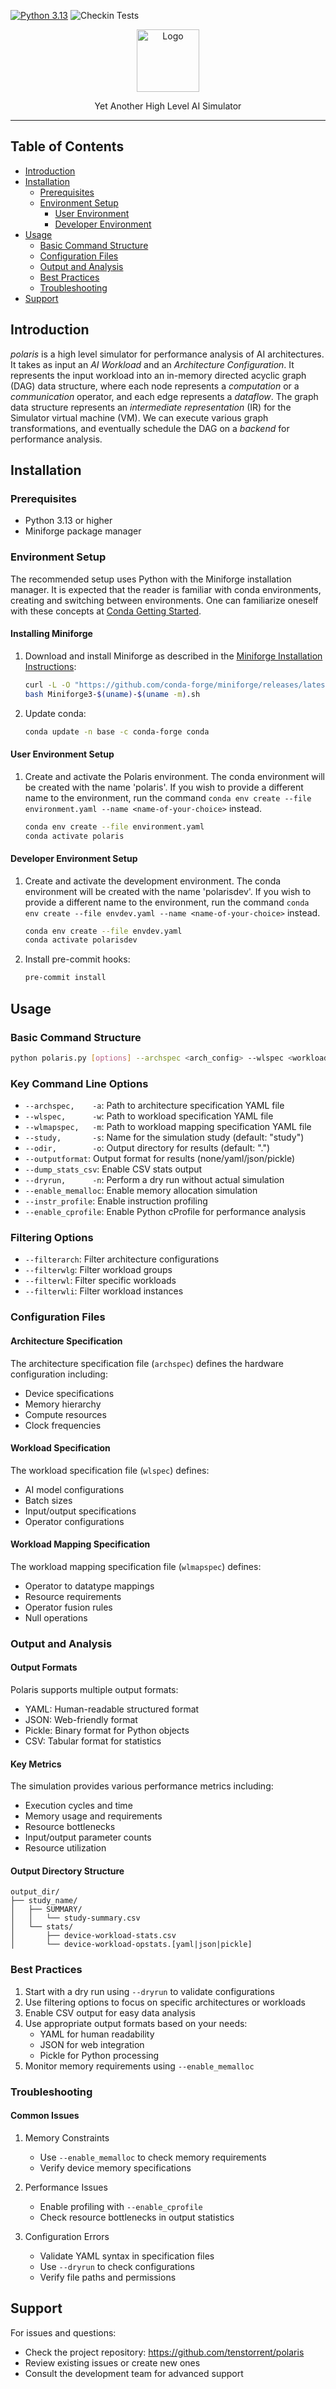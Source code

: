 [![Python 3.13](https://img.shields.io/badge/python-3.13-blue.svg)](https://www.python.org/downloads/release/python-3132/)
![Checkin Tests](https://github.com/tenstorrent/polaris/actions/workflows/checkin_tests.yml/badge.svg?branch=main)
<!-- 
  ![Unit Tests](./__ci/badge/pytest.svg?dummy=8484744)
  [![Coverage](./__ci/badge/coverage.svg?dummy=8484744)](./__ci/html/index.html)
-->

<center>
<picture>
<img alt="Logo" src="doc/polaris_logo.png" height="100">
</picture>

Yet Another High Level AI Simulator
</center>

----

## Table of Contents
- [Introduction](#introduction)
- [Installation](#installation)
  - [Prerequisites](#prerequisites)
  - [Environment Setup](#environment-setup)
    - [User Environment](#user-environment)
    - [Developer Environment](#developer-environment)
- [Usage](#usage)
  - [Basic Command Structure](#basic-command-structure)
  - [Configuration Files](#configuration-files)
  - [Output and Analysis](#output-and-analysis)
  - [Best Practices](#best-practices)
  - [Troubleshooting](#troubleshooting)
- [Support](#support)

## Introduction
*polaris* is a high level simulator for performance analysis of AI architectures. It takes as input an *AI Workload* and an *Architecture Configuration*. It represents the input workload into an in-memory directed acyclic graph (DAG) data structure, where each node represents a *computation* or a *communication* operator, and each edge represents a *dataflow*. The graph data structure represents an *intermediate representation* (IR) for the Simulator virtual machine (VM). We can execute various graph transformations, and eventually schedule the DAG on a *backend* for performance analysis.

## Installation

### Prerequisites
- Python 3.13 or higher
- Miniforge package manager

### Environment Setup
The recommended setup uses Python with the Miniforge installation manager. It is expected that the reader is familiar with conda environments, creating and switching between environments. One can familiarize oneself with these concepts at [Conda Getting Started](https://docs.conda.io/projects/conda/en/latest/user-guide/getting-started.html).

#### Installing Miniforge
1. Download and install Miniforge as described in the [Miniforge Installation Instructions](https://github.com/conda-forge/miniforge):
   ```bash
   curl -L -O "https://github.com/conda-forge/miniforge/releases/latest/download/Miniforge3-$(uname)-$(uname -m).sh"
   bash Miniforge3-$(uname)-$(uname -m).sh
   ```
2. Update conda:
   ```bash
   conda update -n base -c conda-forge conda
   ```

#### User Environment Setup
1. Create and activate the Polaris environment. The conda environment will
   be created with the name 'polaris'. If you wish to provide a different name to the environment, run the command
   `conda env create --file environment.yaml --name <name-of-your-choice>` instead.
   ```bash
   conda env create --file environment.yaml
   conda activate polaris
   ```

#### Developer Environment Setup
1. Create and activate the development environment. The conda environment will
   be created with the name 'polarisdev'. If you wish to provide a different name to the environment, run the command
   `conda env create --file envdev.yaml --name <name-of-your-choice>` instead.
   ```bash
   conda env create --file envdev.yaml
   conda activate polarisdev
   ```
2. Install pre-commit hooks:
   ```bash
   pre-commit install
   ```

## Usage

### Basic Command Structure
```bash
python polaris.py [options] --archspec <arch_config> --wlspec <workload_spec> --wlmapspec <mapping_spec>
```

### Key Command Line Options
- `--archspec,    -a`: Path to architecture specification YAML file
- `--wlspec,      -w`: Path to workload specification YAML file
- `--wlmapspec,   -m`: Path to workload mapping specification YAML file
- `--study,       -s`: Name for the simulation study (default: "study")
- `--odir,        -o`: Output directory for results (default: ".")
- `--outputformat`: Output format for results (none/yaml/json/pickle)
- `--dump_stats_csv`: Enable CSV stats output
- `--dryrun,      -n`: Perform a dry run without actual simulation
- `--enable_memalloc`: Enable memory allocation simulation
- `--instr_profile`: Enable instruction profiling
- `--enable_cprofile`: Enable Python cProfile for performance analysis

### Filtering Options
- `--filterarch`: Filter architecture configurations
- `--filterwlg`: Filter workload groups
- `--filterwl`: Filter specific workloads
- `--filterwli`: Filter workload instances

### Configuration Files

#### Architecture Specification
The architecture specification file (`archspec`) defines the hardware configuration including:
- Device specifications
- Memory hierarchy
- Compute resources
- Clock frequencies

#### Workload Specification
The workload specification file (`wlspec`) defines:
- AI model configurations
- Batch sizes
- Input/output specifications
- Operator configurations

#### Workload Mapping Specification
The workload mapping specification file (`wlmapspec`) defines:
- Operator to datatype mappings
- Resource requirements
- Operator fusion rules
- Null operations

### Output and Analysis

#### Output Formats
Polaris supports multiple output formats:
- YAML: Human-readable structured format
- JSON: Web-friendly format
- Pickle: Binary format for Python objects
- CSV: Tabular format for statistics

#### Key Metrics
The simulation provides various performance metrics including:
- Execution cycles and time
- Memory usage and requirements
- Resource bottlenecks
- Input/output parameter counts
- Resource utilization

#### Output Directory Structure
```
output_dir/
├── study_name/
│   ├── SUMMARY/
│   │   └── study-summary.csv
│   └── stats/
│       ├── device-workload-stats.csv
│       └── device-workload-opstats.[yaml|json|pickle]
```

### Best Practices
1. Start with a dry run using `--dryrun` to validate configurations
2. Use filtering options to focus on specific architectures or workloads
3. Enable CSV output for easy data analysis
4. Use appropriate output formats based on your needs:
   - YAML for human readability
   - JSON for web integration
   - Pickle for Python processing
5. Monitor memory requirements using `--enable_memalloc`

### Troubleshooting

#### Common Issues
1. Memory Constraints
   - Use `--enable_memalloc` to check memory requirements
   - Verify device memory specifications
   
2. Performance Issues
   - Enable profiling with `--enable_cprofile`
   - Check resource bottlenecks in output statistics

3. Configuration Errors
   - Validate YAML syntax in specification files
   - Use `--dryrun` to check configurations
   - Verify file paths and permissions

## Support
For issues and questions:
- Check the project repository: https://github.com/tenstorrent/polaris
- Review existing issues or create new ones
- Consult the development team for advanced support

